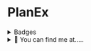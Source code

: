# PlanEx


<details>
  <summary>Badges</summary>
  <p align="center">
<ul>[![Netlify Status](https://api.netlify.com/api/v1/badges/97101fdf-0136-4b5f-800a-d9ef7339c034/deploy-status)](https://app.netlify.com/sites/happy-jump-guide/deploys) </br>
 </br>
 </br>
 </ul>
  </p>
</details>

<details>
  <summary>👀 You can find me at.....</summary>
  <p align="center">
Torn City<br>
    <a href="https://www.torn.com/2184575" ><img src="https://www.torn.com/signature.php?id=3&user=2184575" /></a>
  </p>
</details>